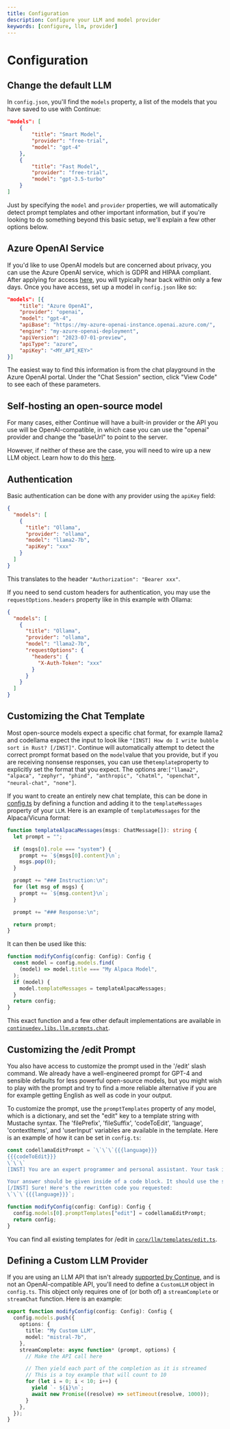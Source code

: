 ```yaml
---
title: Configuration
description: Configure your LLM and model provider
keywords: [configure, llm, provider]
---
```


# Configuration

## Change the default LLM

In `config.json`, you'll find the `models` property, a list of the models that you have saved to use with Continue:

```json
"models": [
    {
        "title": "Smart Model",
        "provider": "free-trial",
        "model": "gpt-4"
    },
    {
        "title": "Fast Model",
        "provider": "free-trial",
        "model": "gpt-3.5-turbo"
    }
]
```

Just by specifying the `model` and `provider` properties, we will automatically detect prompt templates and other important information, but if you're looking to do something beyond this basic setup, we'll explain a few other options below.

## Azure OpenAI Service

If you'd like to use OpenAI models but are concerned about privacy, you can use the Azure OpenAI service, which is GDPR and HIPAA compliant. After applying for access [here](https://azure.microsoft.com/en-us/products/ai-services/openai-service), you will typically hear back within only a few days. Once you have access, set up a model in `config.json` like so:

```json
"models": [{
    "title": "Azure OpenAI",
    "provider": "openai",
    "model": "gpt-4",
    "apiBase": "https://my-azure-openai-instance.openai.azure.com/",
    "engine": "my-azure-openai-deployment",
    "apiVersion": "2023-07-01-preview",
    "apiType": "azure",
    "apiKey": "<MY_API_KEY>"
}]
```

The easiest way to find this information is from the chat playground in the Azure OpenAI portal. Under the "Chat Session" section, click "View Code" to see each of these parameters.

## Self-hosting an open-source model

For many cases, either Continue will have a built-in provider or the API you use will be OpenAI-compatible, in which case you can use the "openai" provider and change the "baseUrl" to point to the server.

However, if neither of these are the case, you will need to wire up a new LLM object. Learn how to do this [here](#defining-a-custom-llm-provider).

## Authentication

Basic authentication can be done with any provider using the `apiKey` field:

```json title="~/.continue/config.json"
{
  "models": [
    {
      "title": "Ollama",
      "provider": "ollama",
      "model": "llama2-7b",
      "apiKey": "xxx"
    }
  ]
}
```

This translates to the header `"Authorization": "Bearer xxx"`.

If you need to send custom headers for authentication, you may use the `requestOptions.headers` property like in this example with Ollama:

```json title="~/.continue/config.json"
{
  "models": [
    {
      "title": "Ollama",
      "provider": "ollama",
      "model": "llama2-7b",
      "requestOptions": {
        "headers": {
          "X-Auth-Token": "xxx"
        }
      }
    }
  ]
}
```

## Customizing the Chat Template

Most open-source models expect a specific chat format, for example llama2 and codellama expect the input to look like `"[INST] How do I write bubble sort in Rust? [/INST]"`. Continue will automatically attempt to detect the correct prompt format based on the `model`value that you provide, but if you are receiving nonsense responses, you can use the`template`property to explicitly set the format that you expect. The options are:`["llama2", "alpaca", "zephyr", "phind", "anthropic", "chatml", "openchat", "neural-chat", "none"]`.

If you want to create an entirely new chat template, this can be done in [config.ts](../customization/code-config.md) by defining a function and adding it to the `templateMessages` property of your `LLM`. Here is an example of `templateMessages` for the Alpaca/Vicuna format:

```typescript
function templateAlpacaMessages(msgs: ChatMessage[]): string {
  let prompt = "";

  if (msgs[0].role === "system") {
    prompt += `${msgs[0].content}\n`;
    msgs.pop(0);
  }

  prompt += "### Instruction:\n";
  for (let msg of msgs) {
    prompt += `${msg.content}\n`;
  }

  prompt += "### Response:\n";

  return prompt;
}
```

It can then be used like this:

```typescript title="~/.continue/config.ts"
function modifyConfig(config: Config): Config {
  const model = config.models.find(
    (model) => model.title === "My Alpaca Model",
  );
  if (model) {
    model.templateMessages = templateAlpacaMessages;
  }
  return config;
}
```

This exact function and a few other default implementations are available in [`continuedev.libs.llm.prompts.chat`](https://github.com/continuedev/continue/blob/main/server/continuedev/libs/llm/prompts/chat.py).

## Customizing the /edit Prompt

You also have access to customize the prompt used in the '/edit' slash command. We already have a well-engineered prompt for GPT-4 and sensible defaults for less powerful open-source models, but you might wish to play with the prompt and try to find a more reliable alternative if you are for example getting English as well as code in your output.

To customize the prompt, use the `promptTemplates` property of any model, which is a dictionary, and set the "edit" key to a template string with Mustache syntax. The 'filePrefix', 'fileSuffix', 'codeToEdit', 'language', 'contextItems', and 'userInput' variables are available in the template. Here is an example of how it can be set in `config.ts`:

```typescript title="~/.continue/config.ts"
const codellamaEditPrompt = `\`\`\`{{{language}}}
{{{codeToEdit}}}
\`\`\`
[INST] You are an expert programmer and personal assistant. Your task is to rewrite the above code with these instructions: "{{{userInput}}}"

Your answer should be given inside of a code block. It should use the same kind of indentation as above.
[/INST] Sure! Here's the rewritten code you requested:
\`\`\`{{{language}}}`;

function modifyConfig(config: Config): Config {
  config.models[0].promptTemplates["edit"] = codellamaEditPrompt;
  return config;
}
```

You can find all existing templates for /edit in [`core/llm/templates/edit.ts`](https://github.com/continuedev/continue/blob/main/core/llm/templates/edit.ts).

## Defining a Custom LLM Provider

If you are using an LLM API that isn't already [supported by Continue](./select-provider.md), and is not an OpenAI-compatible API, you'll need to define a `CustomLLM` object in `config.ts`. This object only requires one of (or both of) a `streamComplete` or `streamChat` function. Here is an example:

```typescript title="~/.continue/config.ts"
export function modifyConfig(config: Config): Config {
  config.models.push({
    options: {
      title: "My Custom LLM",
      model: "mistral-7b",
    },
    streamComplete: async function* (prompt, options) {
      // Make the API call here

      // Then yield each part of the completion as it is streamed
      // This is a toy example that will count to 10
      for (let i = 0; i < 10; i++) {
        yield `- ${i}\n`;
        await new Promise((resolve) => setTimeout(resolve, 1000));
      }
    },
  });
}
```
